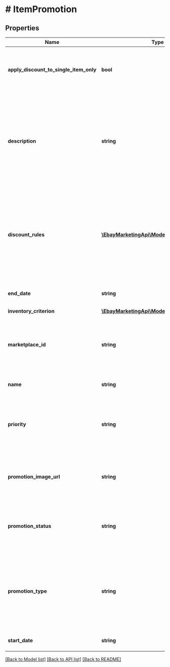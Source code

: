# # ItemPromotion

## Properties

Name | Type | Description | Notes
------------ | ------------- | ------------- | -------------
**apply_discount_to_single_item_only** | **bool** | This flag is only relevant in volume pricing promotions (VOLUME_DISCOUNT). If set to true, the discount is applied only when the buyer purchases multiple quantities of a single item in the promotion. Otherwise, the promotional discount applies to multiple quantities of any items in the promotion. Note that this flag is not relevant if the inventoryCriterion container identifies a single listing ID for the promotion. | [optional] 
**description** | **string** | Required if you are configuring ORDER_DISCOUNT or MARKDOWN_SALE promotions (and not valid for VOLUME_DISCOUNT promotions). This is the seller-defined &amp;quot;tag line&amp;quot; for the offer, such as &amp;quot;Save on designer shoes.&amp;quot; The tag line appears under the &amp;quot;offer-type text&amp;quot; that is generated for the promotion and is displayed on the offer tile that&#39;s shown on the seller&#39;s All Offers page, and on the event page for the promotion. Note: Offer-type text is a teaser that&#39;s presented throughout the buyer&#39;s journey through the sales flow and is generated by eBay. The offer-type text is not editable by the seller&amp;mdash;it&#39;s derived from the settings in the discountRules and discountSpecification fields&amp;mdash;and can be, for example, &amp;quot;Extra 20% off when you buy 3+&amp;quot;. Maximum length: 50 | [optional] 
**discount_rules** | [**\EbayMarketingApi\Model\DiscountRule[]**](DiscountRule.md) | This container defines a promotion using the following two required fields: discountBenefit &amp;ndash; Defines a discount as either a monetary amount or a percentage that is subtracted from the sales price of an item, a set of items, or an order. discountSpecification &amp;ndash; Defines a set of rules that determine when the promotion is applied. Note: For volume pricing, you must specify at least two and not more than four discountBenefit/discountSpecification pairs. In addition, you must define each set of rules with a ruleOrder value that corresponds with the order of volume discounts you present. Tip: Refer to Specifying item promotion discounts for information and examples on how to combine discountBenefit and discountSpecification to create different types of promotions. | [optional] 
**end_date** | **string** | The date and time the promotion ends in UTC format (yyyy-MM-ddThh:mm:ssZ). If this field is blank (null), it indicates the promotion has no end date. For display purposes, convert this time into the local time of the seller. | [optional] 
**inventory_criterion** | [**\EbayMarketingApi\Model\InventoryCriterion**](InventoryCriterion.md) |  | [optional] 
**marketplace_id** | **string** | The eBay marketplace ID of the site where the threshold promotion is hosted. Threshold promotions are currently supported on a limited number of eBay marketplaces. Valid values: EBAY_AU &#x3D; Australia EBAY_DE &#x3D; Germany EBAY_ES &#x3D; Spain EBAY_FR &#x3D; France EBAY_GB &#x3D; Great Britain EBAY_IT &#x3D; Italy EBAY_US &#x3D; United States For implementation help, refer to &lt;a href&#x3D;&#39;https://developer.ebay.com/devzone/rest/api-ref/marketing/types/MarketplaceIdEnum.html&#39;&gt;eBay API documentation&lt;/a&gt; | [optional] 
**name** | **string** | The seller-defined name or &amp;quot;title&amp;quot; of the promotion that the seller can use to identify a promotion. This label is not displayed in end-user flows. Maximum length: 90 | [optional] 
**priority** | **string** | Applicable for only ORDER_DISCOUNT promotions, this field indicates the precedence of the promotion, which is used to determine the position of a promotion on the seller&#39;s All Offers page. If an item is associated with multiple promotions, the promotion with the higher priority takes precedence. For implementation help, refer to &lt;a href&#x3D;&#39;https://developer.ebay.com/devzone/rest/api-ref/marketing/types/PromotionPriorityEnum.html&#39;&gt;eBay API documentation&lt;/a&gt; | [optional] 
**promotion_image_url** | **string** | This field is optional for ORDER_DISCOUNT promotions, but is not valid for VOLUME_DISCOUNT promotions. Populate this field with a URL that points to an image to be used with the promotion. This image is displayed on the seller&#39;s All Offers page. The URL must point to either JPEG or PNG image and it must be a minimum of 500x500 pixels in dimension and cannot exceed 12Mb in size. | [optional] 
**promotion_status** | **string** | The current status of the promotion. When creating a new promotion, this value must be set to either DRAFT or SCHEDULED. Note that you must set this value to SCHEDULED when you update a RUNNING promotion. For implementation help, refer to &lt;a href&#x3D;&#39;https://developer.ebay.com/devzone/rest/api-ref/marketing/types/PromotionStatusEnum.html&#39;&gt;eBay API documentation&lt;/a&gt; | [optional] 
**promotion_type** | **string** | Required if: you are creating a volume pricing promotion (VOLUME_DISCOUNT). Use this field to specify the type of the promotion you are creating. The supported types are: MARKDOWN_SALE &amp;ndash; A markdown promotion set with createItemPriceMarkdownPromotion. ORDER_DISCOUNT &amp;ndash; A threshold promotion set with createItemPromotion. VOLUME_DISCOUNT &amp;ndash; A volume pricing promotion set with createItemPromotion. See the Promotions Manager documentation for details. For implementation help, refer to &lt;a href&#x3D;&#39;https://developer.ebay.com/devzone/rest/api-ref/marketing/types/PromotionTypeEnum.html&#39;&gt;eBay API documentation&lt;/a&gt; | [optional] 
**start_date** | **string** | The date and time the promotion starts in UTC format (yyyy-MM-ddThh:mm:ssZ). For display purposes, convert this time into the local time of the seller. | [optional] 

[[Back to Model list]](../../README.md#documentation-for-models) [[Back to API list]](../../README.md#documentation-for-api-endpoints) [[Back to README]](../../README.md)


